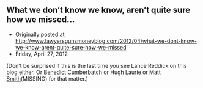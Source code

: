 ## What we don’t know we know, aren’t quite sure how we missed…

 * Originally posted at http://www.lawyersgunsmoneyblog.com/2012/04/what-we-dont-know-we-know-arent-quite-sure-how-we-missed
 * Friday, April 27, 2012

(Don’t be surprised if this is the last time you see Lance Reddick on this blog either. Or [Benedict Cumberbatch](http://en.wikipedia.org/wiki/Benedict\_Cumberbatch) or [Hugh Laurie](http://en.wikipedia.org/wiki/Hugh\_Laurie) or [Matt Smith](http://en.wikipedia.org/wiki/Matt\_Smith\_%!a(MISSING)ctor%!)(MISSING) for that matter.)